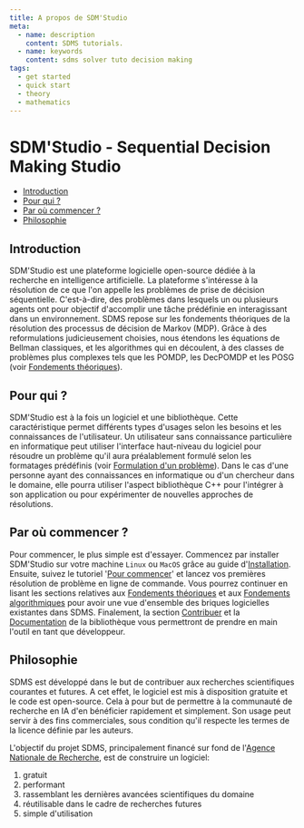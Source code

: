 ```yaml
---
title: A propos de SDM'Studio
meta:
  - name: description
    content: SDMS tutorials.
  - name: keywords
    content: sdms solver tuto decision making 
tags:
  - get started
  - quick start
  - theory
  - mathematics
---
```


# SDM'Studio - Sequential Decision Making Studio 

  - [Introduction](#introduction)
  - [Pour qui ?](#pour-qui-)
  - [Par où commencer ?](#par-où-commencer-)
  - [Philosophie](#philosophie)
  
## Introduction

SDM'Studio est une plateforme logicielle open-source dédiée à la recherche en intelligence artificielle. La plateforme s'intéresse à la résolution de ce que l'on appelle les problèmes de prise de décision séquentielle. C'est-à-dire, des problèmes dans lesquels un ou plusieurs agents ont pour objectif d'accomplir une tâche prédéfinie en interagissant dans un environnement<!-- qu'ils observent partiellement -->. SDMS repose sur les fondements théoriques de la résolution des processus de décision de Markov (MDP). Grâce à des reformulations judicieusement choisies, nous étendons les équations de Bellman classiques, et les algorithmes qui en découlent, à des classes de problèmes plus complexes tels que les POMDP, les DecPOMDP et les POSG (voir [Fondements théoriques](/fr/tutorials/theory/)). 

## Pour qui ?

SDM'Studio est à la fois un logiciel et une bibliothèque. Cette caractéristique permet différents types d'usages selon les besoins et les connaissances de l'utilisateur. Un utilisateur sans connaissance particulière en informatique peut utiliser l'interface haut-niveau du logiciel pour résoudre un problème qu'il aura préalablement formulé selon les formatages prédéfinis (voir [Formulation d'un problème](/fr/tutorials/quickstart.html#formulation-d-un-probleme)). Dans le cas d'une personne ayant des connaissances en informatique ou d'un chercheur dans le domaine, elle pourra utiliser l'aspect bibliothèque C++ pour l'intégrer à son application ou pour expérimenter de nouvelles approches de résolutions.

## Par où commencer ?

Pour commencer, le plus simple est d'essayer. Commencez par installer SDM'Studio sur votre machine `Linux` ou `MacOS` grâce au guide d'[Installation](/fr/tutorials/install.html). Ensuite, suivez le tutoriel '[Pour commencer](/fr/tutorials/quickstart.html)' et lancez vos premières résolution de problème en ligne de commande. Vous pourrez continuer en lisant les sections relatives aux [Fondements théoriques](/fr/tutorials/theory/) et aux [Fondements algorithmiques](/fr/tutorials/algorithms/) pour avoir une vue d'ensemble des briques logicielles existantes dans SDMS. Finalement, la section [Contribuer](/fr/tutorials/contribute.html) et la [Documentation](/doc/) de la bibliothèque vous permettront de prendre en main l'outil en tant que développeur.

## Philosophie

SDMS est développé dans le but de contribuer aux recherches scientifiques courantes et futures. A cet effet, le logiciel est mis à disposition gratuite et le code est open-source. Cela à pour but de permettre à la communauté de recherche en IA d'en bénéficier rapidement et simplement. Son usage peut servir à des fins commerciales, sous condition qu'il respecte les termes de la licence définie par les auteurs. 

L'objectif du projet SDMS, principalement financé sur fond de l'[Agence Nationale de Recherche](https://anr.fr/), est de construire un logiciel: 
1. gratuit
2. performant 
3. rassemblant les dernières avancées scientifiques du domaine
4. réutilisable dans le cadre de recherches futures 
5. simple d'utilisation

